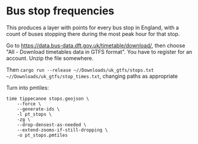 # Bus stop frequencies

This produces a layer with points for every bus stop in England, with a count
of buses stopping there during the most peak hour for that stop.

Go to <https://data.bus-data.dft.gov.uk/timetable/download/>, then choose "All - Download timetables data in GTFS format". You have to register for an account. Unzip the file somewhere.

Then `cargo run --release ~//Downloads/uk_gtfs/stops.txt ~//Downloads/uk_gtfs/stop_times.txt`, changing paths as appropriate

Turn into pmtiles:

```
time tippecanoe stops.geojson \
	--force \
	--generate-ids \
	-l pt_stops \
	-zg \
	--drop-densest-as-needed \
	--extend-zooms-if-still-dropping \
	-o pt_stops.pmtiles
```

